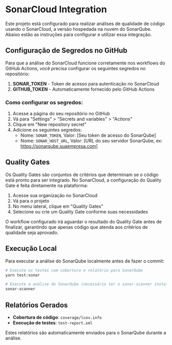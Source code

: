 # SonarCloud Integration

Este projeto está configurado para realizar análises de qualidade de código usando o SonarCloud, a versão hospedada na nuvem do SonarQube. Abaixo estão as instruções para configurar e utilizar essa integração.

## Configuração de Segredos no GitHub

Para que a análise do SonarCloud funcione corretamente nos workflows do GitHub Actions, você precisa configurar os seguintes segredos no repositório:

1. **SONAR_TOKEN** - Token de acesso para autenticação no SonarCloud
2. **GITHUB_TOKEN** - Automaticamente fornecido pelo GitHub Actions

### Como configurar os segredos:

1. Acesse a página do seu repositório no GitHub
2. Vá para "Settings" > "Secrets and variables" > "Actions"
3. Clique em "New repository secret"
4. Adicione os seguintes segredos:
   - Nome: `SONAR_TOKEN`, Valor: [Seu token de acesso do SonarQube]
   - Nome: `SONAR_HOST_URL`, Valor: [URL do seu servidor SonarQube, ex: https://sonarqube.suaempresa.com]

## Quality Gates

Os Quality Gates são conjuntos de critérios que determinam se o código está pronto para ser integrado. No SonarCloud, a configuração do Quality Gate é feita diretamente na plataforma:

1. Acesse sua organização no SonarCloud
2. Vá para o projeto
3. No menu lateral, clique em "Quality Gates"
4. Selecione ou crie um Quality Gate conforme suas necessidades

O workflow configurado irá aguardar o resultado do Quality Gate antes de finalizar, garantindo que apenas código que atenda aos critérios de qualidade seja aprovado.

## Execução Local

Para executar a análise do SonarQube localmente antes de fazer o commit:

```bash
# Execute os testes com cobertura e relatório para SonarQube
yarn test:sonar

# Execute a análise do SonarQube (necessário ter o sonar-scanner instalado)
sonar-scanner
```

## Relatórios Gerados

- **Cobertura de código**: `coverage/lcov.info`
- **Execução de testes**: `test-report.xml`

Estes relatórios são automaticamente enviados para o SonarQube durante a análise.
